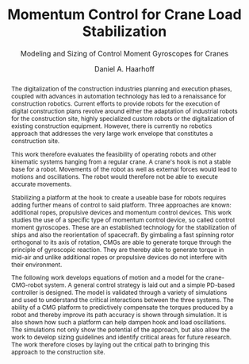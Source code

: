 ---
title: Momentum Control for Crane Load Stabilization
author: Daniel A. Haarhoff
born: Dachau
subtitle: Modeling and Sizing of Control Moment Gyroscopes for Cranes
facultyblurb: Der Fakultät für Architektur der Rheinisch-Westfälischen Technischen Hochschule Aachen vorgelegte Dissertation zur Erlangung des akademischen Grades eines Doktors der Ingenieurwissenschaften.
abstract: |
  The digitalization of the construction industries planning and execution phases, coupled with advances in automation technology has led to a renaissance for construction robotics.
  Current efforts to provide robots for the execution of digital construction plans revolve around either the adaptation of industrial robots for the construction site, highly specialized custom robots or the digitalization of existing construction equipment.
  However, there is currently no robotics approach that addresses the very large work envelope that constitutes a construction site.

  This work therefore evaluates the feasibility of operating robots and other kinematic systems hanging from a regular crane.
  A crane's hook is not a stable base for a robot.
  Movements of the robot as well as external forces would lead to motions and oscillations.
  The robot would therefore not be able to execute accurate movements.

  Stabilizing a platform at the hook to create a useable base for robots requires adding further means of control to said platform.
  Three approaches are known: additional ropes, propulsive devices and momentum control devices.
  This work studies the use of a specific type of momentum control device, so called control moment gyroscopes.
  These are an established technology for the stabilization of ships and also the reorientation of spacecraft.
  By gimbaling a fast spinning rotor orthogonal to its axis of rotation, CMGs are able to generate torque through the principle of gyroscopic reaction.
  They are thereby able to generate torque in mid-air and unlike additional ropes or propulsive devices do not interfere with their environment.

  The following work develops equations of motion and a model for the crane-CMG-robot system.
  A general control strategy is laid out and a simple PD-based controller is designed.
  The model is validated through a variety of simulations and used to understand the critical interactions between the three systems.
  The ability of a CMG platform to predictively compensate the torques produced by a robot and thereby improve its path accuracy is shown through simulation.
  It is also shown how such a platform can help dampen hook and load oscillations.
  The simulations not only show the potential of the approach, but also allow the work to develop sizing guidelines and identify critical areas for future research.
  The work therefore closes by laying out the critical path to bringing this approach to the construction site.

abstractde: |
  Die Digitalisierung der Planungs- und Ausführungsphasen der Bauindustrie sowie Fortschritte in der Automatisierungstechnik haben zu einer Renaissance der Baurobotik geführt.
  Die aktuellen Bemühungen zur Bereitstellung von Robotern für die Ausführung digitaler Baupläne drehen sich entweder um die Anpassung von Industrierobotern für die Baustelle, hochspezialisierte Sonderroboter oder die Digitalisierung bestehender Baumaschinen.
  Was derzeit fehlt, ist ein Robotikansatz, der den sehr großen Arbeitsraum der Baustelle berücksichtigt.

  Der Haken eines Krans ist keine stabile Basis für einen Roboter.
  Bewegungen des Roboters sowie äußere Kräfte führen zu ungewollten Bewegungen und Oszillationen.
  Der Roboter kann daher keine genauen Bewegungen ausführen.

  Die Stabilisierung einer Plattform am Haken, um eine brauchbare Basis für Roboter zu schaffen, erfordert das Hinzufügen weiterer Kontrollmöglichkeiten zu dieser Plattform.
  Drei Ansätze sind bekannt: zusätzliche Seile, Propellervorrichtungen und Vorrichtungen zur Momentensteuerung.  In dieser Arbeit wird die Verwendung eines bestimmten Typs von Momentensteuergeräten, so genannter Kontrolmomentgyroskope, untersucht.
  Diese sind eine etablierte Technologie für die Stabilisierung von Schiffen und die Orientierung von Raumfahrzeugen.
  Durch die Verkippung eines sich schnell drehenden Rotors orthogonal zu seiner Drehachse sind CMGs in der Lage, durch das Prinzip der gyroskopischen Reaktion Drehmoment zu erzeugen.
  Dadurch können sie Drehmomente erzeugen ohne sich abstoßen zu müssen und im Gegensatz zu zusaetzlichen Seilen oder Propellern beinflussen sie nicht ihre Umgebung.

  Die folgende Arbeit entwickelt Bewegungsgleichungen und ein Modell für das Kran-CMG-Roboter-System.
  Durch eine Reihe von Simulationen wird dieses Modell validiert und verwendet, um die kritischen Wechselwirkungen zwischen den drei Systemen zu verstehen.
  Die Fähigkeit einer CMG-Plattform, die von einem Roboter erzeugten Drehmomente prädiktiv zu kompensieren und dadurch die Bahngenauigkeit zu verbessern, wird mittels einer Simulation gezeigt.
  Es wird zudem gezeigt, wie eine solche Plattform dazu beitragen kann, sowohl Haken- als auch Lastschwingungen zu dämpfen.
  Die Simulationen zeigen nicht nur das Potenzial des Ansatzes, sondern ermöglichen es auch, Dimensionierungsrichtlinien zu entwickeln und kritische Bereiche für die zukünftige Forschung zu identifizieren.
  Die Arbeit schließt daher mit der Ausarbeitung eines kritischen Pfades, um diesen Ansatz auf die Baustelle zu bringen.
bibliography: [./bibliography.yaml]
link-citations: true
linkReferences: true
documentclass: scrbook
fontsize: 11pt
papersize: a4
classoption:
- twoside
- openright
- toc=flat
---